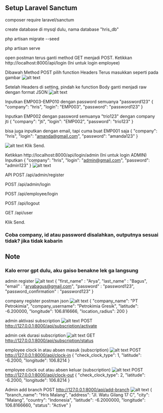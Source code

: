 ## Setup Laravel Sanctum

composer require laravel/sanctum

create database di mysql dulu, nama database "hris_db"

php artisan migrate --seed

php artisan serve

open postman terus ganti method GET menjadi POST. Ketikkan http://localhost:8000/api/login (Ini untuk login employee)

Dibawah Method POST pilih function Headers Terus masukkan seperti pada gambar
![alt text](image.png)

Setelah Headers di setting, pindah ke function Body ganti menjadi raw dengan format JSON
![alt text](image-1.png)

Inputkan EMP003-EMP010 dengan password semuanya "password123"
{
"company": "hris",
"login": "EMP003",
"password": "password123"
}

Inputkan EMP002 dengan password semuanya "trio123" dengan company jti
{
"company": "jti",
"login": "EMP002",
"password": "trio123"
}

bisa juga inputkan dengan email, tapi cuma buat EMP001 saja
{
"company": "hris",
"login": "amanda@gmail.com",
"password": "amanda123"
}

![alt text](image-6.png)
Klik Send.

Ketikkan http://localhost:8000/api/login/admin (Ini untuk login ADMIN)
Inputkan
{
"company": "hris",
"login": "admin@gmail.com",
"password": "admin123"
}
![alt text](image-5.png)

API
POST /api/admin/register

POST /api/admin/login

POST /api/employee/login

POST /api/logout

GET /api/user

Klik Send.

### Coba company, id atau password disalahkan, outputnya sesuai tidak? jika tidak kabarin

## Note

### Kalo error gpt dulu, aku gaiso benakne lek ga langsung

admin register
![alt text](admin-register.png)
{
"first_name" : "Arya",
"last_name" : "Bagus",
"email" : "aryabagus@gmail.com",
"password" : "password123",
"password_confirmation" : "password123"
}

company register postman json
![alt text](company-register.png)
{
"company_name": "PT Petrokimia",
"company_username": "Petrokimia Gresik",
"latitude": -6.200000,
"longitude": 106.816666,
"location_radius": 200
}

admin aktivasi subscription
![alt text](admin-subscription.png)
POST http://127.0.0.1:8000/api/subscription/activate

admin cek durasi subscription
![alt text](status-subscription.png)
GET http://127.0.0.1:8000/api/subscription/status

employee clock in atau absen masuk (subscription)
![alt text](clock-in_subscription.png)
POST http://127.0.0.1:8000/api/clock-in
{
"check_clock_type": 1,
"latitude": -6.2000,
"longitude": 106.8214
}

employee clock out atau absen keluar (subscription)
![alt text](clock-in_subscription.png)
POST http://127.0.0.1:8000/api/clock-out
{
"check_clock_type": 2,
"latitude": -6.2000,
"longitude": 106.8214
}

Admin add branch
POST http://127.0.0.1:8000/api/add-branch
![alt text](add-branch.png)
{
"branch_name": "Hris Malang",
"address": "Jl. Watu Gilang 17 C",
"city": "Malang",
"country": "Indonesia",
"latitude": -6.2000000,
"longitude": 106.8166660,
"status": "Active"
}
